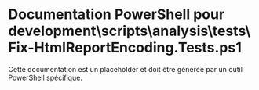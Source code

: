 # Documentation PowerShell pour development\scripts\analysis\tests\Fix-HtmlReportEncoding.Tests.ps1

Cette documentation est un placeholder et doit être générée par un outil PowerShell spécifique.
